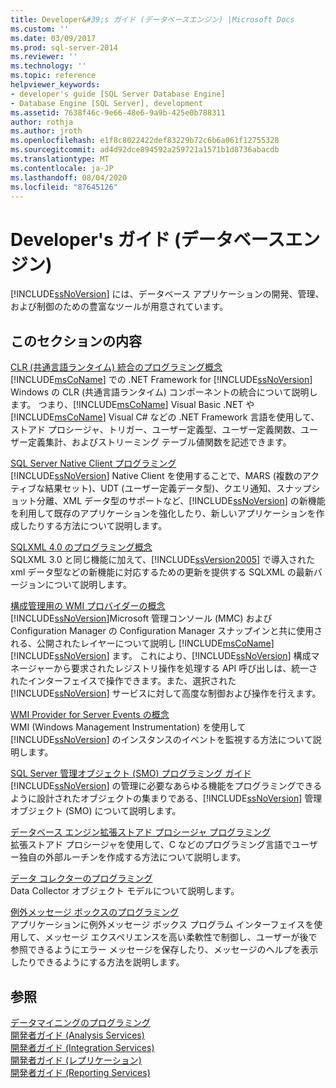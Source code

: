 ```yaml
---
title: Developer&#39;s ガイド (データベースエンジン) |Microsoft Docs
ms.custom: ''
ms.date: 03/09/2017
ms.prod: sql-server-2014
ms.reviewer: ''
ms.technology: ''
ms.topic: reference
helpviewer_keywords:
- developer's guide [SQL Server Database Engine]
- Database Engine [SQL Server], development
ms.assetid: 7638f46c-9e66-48e6-9a9b-425e0b788311
author: rothja
ms.author: jroth
ms.openlocfilehash: e1f8c8022422def83229b72c6b6a061f12755328
ms.sourcegitcommit: ad4d92dce894592a259721a1571b1d8736abacdb
ms.translationtype: MT
ms.contentlocale: ja-JP
ms.lasthandoff: 08/04/2020
ms.locfileid: "87645126"
---
```

# <a name="developer39s-guide-database-engine"></a>Developer&#39;s ガイド (データベースエンジン)
  [!INCLUDE[ssNoVersion](../includes/ssnoversion-md.md)] には、データベース アプリケーションの開発、管理、および制御のための豊富なツールが用意されています。  
  
## <a name="in-this-section"></a>このセクションの内容  
 [CLR &#40;共通言語ランタイム&#41; 統合のプログラミング概念](clr-integration/common-language-runtime-clr-integration-programming-concepts.md)  
 [!INCLUDE[msCoName](../includes/msconame-md.md)] での .NET Framework for [!INCLUDE[ssNoVersion](../includes/ssnoversion-md.md)] Windows の CLR (共通言語ランタイム) コンポーネントの統合について説明します。 つまり、[!INCLUDE[msCoName](../includes/msconame-md.md)] Visual Basic .NET や [!INCLUDE[msCoName](../includes/msconame-md.md)] Visual C# などの .NET Framework 言語を使用して、ストアド プロシージャ、トリガー、ユーザー定義型、ユーザー定義関数、ユーザー定義集計、およびストリーミング テーブル値関数を記述できます。  
  
 [SQL Server Native Client プログラミング](native-client/sql-server-native-client-programming.md)  
 [!INCLUDE[ssNoVersion](../includes/ssnoversion-md.md)] Native Client を使用することで、MARS (複数のアクティブな結果セット)、UDT (ユーザー定義データ型)、クエリ通知、スナップショット分離、XML データ型のサポートなど、[!INCLUDE[ssNoVersion](../includes/ssnoversion-md.md)] の新機能を利用して既存のアプリケーションを強化したり、新しいアプリケーションを作成したりする方法について説明します。  
  
 [SQLXML 4.0 のプログラミング概念](sqlxml/sqlxml-4-0-programming-concepts.md)  
 SQLXML 3.0 と同じ機能に加えて、[!INCLUDE[ssVersion2005](../includes/ssversion2005-md.md)] で導入された xml データ型などの新機能に対応するための更新を提供する SQLXML の最新バージョンについて説明します。  
  
 [構成管理用の WMI プロバイダーの概念](wmi-provider-configuration/wmi-provider-for-configuration-management.md)  
 [!INCLUDE[ssNoVersion](../includes/ssnoversion-md.md)]Microsoft 管理コンソール (MMC) および Configuration Manager の Configuration Manager スナップインと共に使用される、公開されたレイヤーについて説明し [!INCLUDE[msCoName](../includes/msconame-md.md)] [!INCLUDE[ssNoVersion](../includes/ssnoversion-md.md)] ます。 これにより、[!INCLUDE[ssNoVersion](../includes/ssnoversion-md.md)] 構成マネージャーから要求されたレジストリ操作を処理する API 呼び出しは、統一されたインターフェイスで操作できます。また、選択された [!INCLUDE[ssNoVersion](../includes/ssnoversion-md.md)] サービスに対して高度な制御および操作を行えます。  
  
 [WMI Provider for Server Events の概念](wmi-provider-server-events/wmi-provider-for-server-events-concepts.md)  
 WMI (Windows Management Instrumentation) を使用して [!INCLUDE[ssNoVersion](../includes/ssnoversion-md.md)] のインスタンスのイベントを監視する方法について説明します。  
  
 [SQL Server 管理オブジェクト &#40;SMO&#41; プログラミング ガイド](server-management-objects-smo/sql-server-management-objects-smo-programming-guide.md)  
 [!INCLUDE[ssNoVersion](../includes/ssnoversion-md.md)] の管理に必要なあらゆる機能をプログラミングできるように設計されたオブジェクトの集まりである、[!INCLUDE[ssNoVersion](../includes/ssnoversion-md.md)] 管理オブジェクト (SMO) について説明します。  
  
 [データベース エンジン拡張ストアド プロシージャ プログラミング](database-engine-extended-stored-procedure-programming.md)  
 拡張ストアド プロシージャを使用して、C などのプログラミング言語でユーザー独自の外部ルーチンを作成する方法について説明します。  
  
 [データ コレクターのプログラミング](../database-engine/dev-guide/data-collector-programming.md)  
 Data Collector オブジェクト モデルについて説明します。  
  
 [例外メッセージ ボックスのプログラミング](../database-engine/dev-guide/exception-message-box-programming.md)  
 アプリケーションに例外メッセージ ボックス プログラム インターフェイスを使用して、メッセージ エクスペリエンスを高い柔軟性で制御し、ユーザーが後で参照できるようにエラー メッセージを保存したり、メッセージのヘルプを表示したりできるようにする方法を説明します。  
  
## <a name="see-also"></a>参照  
 [データマイニングのプログラミング](../analysis-services/dev-guide/data-mining-programming.md)   
 [開発者ガイド &#40;Analysis Services&#41;](https://docs.microsoft.com/analysis-services/analysis-services-developer-documentation)   
 [開発者ガイド &#40;Integration Services&#41;](../integration-services/integration-services-developer-documentation.md)   
 [開発者ガイド &#40;レプリケーション&#41;](replication/concepts/replication-developer-documentation.md)   
 [開発者ガイド &#40;Reporting Services&#41;](../reporting-services/reporting-services-developer-documentation.md)  
  
  
